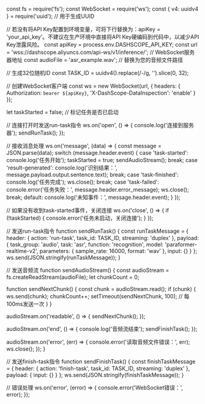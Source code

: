 const fs = require('fs');
const WebSocket = require('ws');
const { v4: uuidv4 } = require('uuid'); // 用于生成UUID

// 若没有将API Key配置到环境变量，可将下行替换为：apiKey = 'your_api_key'。不建议在生产环境中直接将API Key硬编码到代码中，以减少API Key泄露风险。
const apiKey = process.env.DASHSCOPE_API_KEY;
const url = 'wss://dashscope.aliyuncs.com/api-ws/v1/inference/'; // WebSocket服务器地址
const audioFile = 'asr_example.wav'; // 替换为您的音频文件路径

// 生成32位随机ID
const TASK_ID = uuidv4().replace(/-/g, '').slice(0, 32);

// 创建WebSocket客户端
const ws = new WebSocket(url, {
  headers: {
    Authorization: `bearer ${apiKey}`,
    'X-DashScope-DataInspection': 'enable'
  }
});

let taskStarted = false; // 标记任务是否已启动

// 连接打开时发送run-task指令
ws.on('open', () => {
  console.log('连接到服务器');
  sendRunTask();
});

// 接收消息处理
ws.on('message', (data) => {
  const message = JSON.parse(data);
  switch (message.header.event) {
    case 'task-started':
      console.log('任务开始');
      taskStarted = true;
      sendAudioStream();
      break;
    case 'result-generated':
      console.log('识别结果：', message.payload.output.sentence.text);
      break;
    case 'task-finished':
      console.log('任务完成');
      ws.close();
      break;
    case 'task-failed':
      console.error('任务失败：', message.header.error_message);
      ws.close();
      break;
    default:
      console.log('未知事件：', message.header.event);
  }
});

// 如果没有收到task-started事件，关闭连接
ws.on('close', () => {
  if (!taskStarted) {
    console.error('任务未启动，关闭连接');
  }
});

// 发送run-task指令
function sendRunTask() {
  const runTaskMessage = {
    header: {
      action: 'run-task',
      task_id: TASK_ID,
      streaming: 'duplex'
    },
    payload: {
      task_group: 'audio',
      task: 'asr',
      function: 'recognition',
      model: 'paraformer-realtime-v2',
      parameters: {
        sample_rate: 16000,
        format: 'wav'
      },
      input: {}
    }
  };
  ws.send(JSON.stringify(runTaskMessage));
}

// 发送音频流
function sendAudioStream() {
  const audioStream = fs.createReadStream(audioFile);
  let chunkCount = 0;

  function sendNextChunk() {
    const chunk = audioStream.read();
    if (chunk) {
      ws.send(chunk);
      chunkCount++;
      setTimeout(sendNextChunk, 100); // 每100ms发送一次
    }
  }

  audioStream.on('readable', () => {
    sendNextChunk();
  });

  audioStream.on('end', () => {
    console.log('音频流结束');
    sendFinishTask();
  });

  audioStream.on('error', (err) => {
    console.error('读取音频文件错误：', err);
    ws.close();
  });
}

// 发送finish-task指令
function sendFinishTask() {
  const finishTaskMessage = {
    header: {
      action: 'finish-task',
      task_id: TASK_ID,
      streaming: 'duplex'
    },
    payload: {
      input: {}
    }
  };
  ws.send(JSON.stringify(finishTaskMessage));
}

// 错误处理
ws.on('error', (error) => {
  console.error('WebSocket错误：', error);
});
